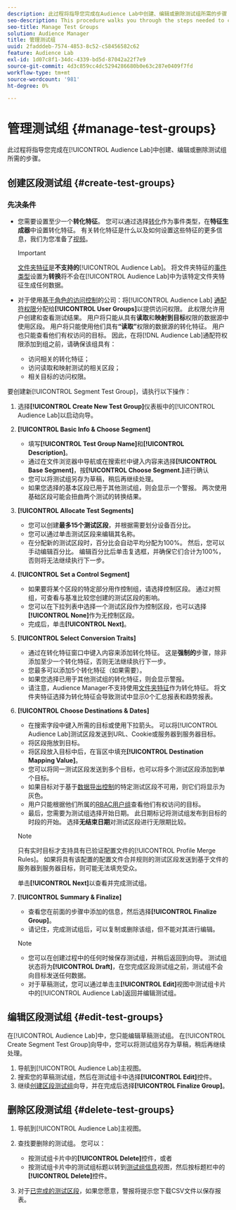 ```yaml
---
description: 此过程将指导您完成在Audience Lab中创建、编辑或删除测试组所需的步骤
seo-description: This procedure walks you through the steps needed to create, edit, or delete a test group in Audience Lab
seo-title: Manage Test Groups
solution: Audience Manager
title: 管理测试组
uuid: 2fadddeb-7574-4853-8c52-c58456582c62
feature: Audience Lab
exl-id: 1d07c8f1-34dc-4339-bd5d-87042a22f7e9
source-git-commit: 4d3c859cc4dc5294286680b0e63c287e0409f7fd
workflow-type: tm+mt
source-wordcount: '981'
ht-degree: 0%

---
```


# 管理测试组 {#manage-test-groups}

此过程将指导您完成在[!UICONTROL Audience Lab]中创建、编辑或删除测试组所需的步骤。

## 创建区段测试组 {#create-test-groups}

### 先决条件

<!-- create-test-group.xml -->

* 您需要设置至少一个&#x200B;**转化特征**。 您可以通过选择[转化](../../features/traits/create-onboarded-rule-based-traits.md)作为事件类型，在&#x200B;**特征生成器**&#x200B;中设置转化特征。 有关转化特征是什么以及如何设置这些特征的更多信息，我们为您准备了[视频](https://helpx.adobe.com/audience-manager/kt/using/creating-conversion-traits-feature-video-use.html)。

  >[!IMPORTANT]
  >
  >[文件夹特征](../../features/traits/about-folder-traits.md)是&#x200B;**不支持的**[!UICONTROL Audience Lab]。 将文件夹特征的[事件类型](../../features/traits/create-onboarded-rule-based-traits.md)设置为&#x200B;**转换**&#x200B;将不会在[!UICONTROL Audience Lab]中为该特定文件夹特征生成任何数据。

* 对于使用[基于角色的访问控制](../../features/administration/administration-overview.md)的公司：将[!UICONTROL Audience Lab] [通配符权限](../../features/administration/administration-overview.md#wild-card-permissions)分配给&#x200B;**[!UICONTROL User Groups]**&#x200B;以提供访问权限。 此权限允许用户创建和查看测试结果。 用户将只能从具有&#x200B;**读取**&#x200B;和&#x200B;**映射到目标**&#x200B;权限的数据源中使用区段。 用户将只能使用他们具有&#x200B;**“读取”**&#x200B;权限的数据源的转化特征。 用户也只能查看他们有权访问的目标。 因此，在将[!DNL Audience Lab]通配符权限添加到组之前，请确保该组具有：
   * 访问相关的转化特征；
   * 访问读取和映射测试的相关区段；
   * 相关目标的访问权限。

要创建新[!UICONTROL Segment Test Group]，请执行以下操作：

1. 选择&#x200B;**[!UICONTROL Create New Test Group]**&#x200B;仪表板中的[!UICONTROL Audience Lab]以启动向导。
1. **[!UICONTROL Basic Info & Choose Segment]**

   * 填写&#x200B;**[!UICONTROL Test Group Name]**&#x200B;和&#x200B;**[!UICONTROL Description]**。
   * 通过在文件浏览器中导航或在搜索栏中键入内容来选择&#x200B;**[!UICONTROL Base Segment]**，按&#x200B;**[!UICONTROL Choose Segment.]**&#x200B;进行确认
   * 您可以将测试组另存为草稿，稍后再继续处理。
   * 如果您选择的基本区段已用于其他测试组，则会显示一个警报。 两次使用基础区段可能会扭曲两个测试的转换结果。

1. **[!UICONTROL Allocate Test Segments]**

   * 您可以创建&#x200B;**最多15个测试区段**，并根据需要划分设备百分比。
   * 您可以通过单击测试区段来编辑其名称。
   * 在分配新的测试区段时，百分比会自动平均分配为100%。 然后，您可以手动编辑百分比。 编辑百分比后单击复选框，并确保它们合计为100%，否则将无法继续执行下一步。

1. **[!UICONTROL Set a Control Segment]**

   * 如果要将某个区段的特定部分用作控制组，请选择控制区段。 通过对照组，可查看与基准比较您创建的测试区段的影响。
   * 您可以在下拉列表中选择一个测试区段作为控制区段，也可以选择&#x200B;**[!UICONTROL None]**&#x200B;作为无控制区段。
   * 完成后，单击&#x200B;**[!UICONTROL Next]**。

1. **[!UICONTROL Select Conversion Traits]**

   * 通过在转化特征窗口中键入内容来添加转化特征。 这是&#x200B;**强制的**&#x200B;步骤，除非添加至少一个转化特征，否则无法继续执行下一步。
   * 您最多可以添加5个转化特征（如果需要）。
   * 如果您选择已用于其他测试组的转化特征，则会显示警报。
   * 请注意，Audience Manager不支持使用[文件夹特征](/help/using/features/traits/about-folder-traits.md)作为转化特征。 将文件夹特征选择为转化特征会导致测试中显示0个汇总报表和趋势报表。

1. **[!UICONTROL Choose Destinations & Dates]**

   * 在搜索字段中键入所需的目标或使用下拉箭头。 可以将[!UICONTROL Audience Lab]测试区段发送到URL、Cookie或服务器到服务器目标。
   * 将区段拖放到目标。
   * 将区段放入目标中后，在盲区中填充&#x200B;**[!UICONTROL Destination Mapping Value]**。
   * 您可以将同一测试区段发送到多个目标，也可以将多个测试区段添加到单个目标。
   * 如果目标对于基于[数据导出控制](../../features/data-export-controls.md)的特定测试区段不可用，则它们将显示为灰色。
   * 用户只能根据他们所属的[RBAC用户组](../../features/administration/administration-overview.md)查看他们有权访问的目标。
   * 最后，您需要为测试组选择开始日期。 此日期标记将测试组发布到目标的时段的开始。 选择&#x200B;**无结束日期**&#x200B;对测试区段进行无限期比较。

   >[!NOTE]
   >
   >只有实时目标才支持具有已验证配置文件的[!UICONTROL Profile Merge Rules]。 如果将具有该配置的配置文件合并规则的测试区段发送到基于文件的服务器到服务器目标，则可能无法填充受众。

   单击&#x200B;**[!UICONTROL Next]**&#x200B;以查看并完成测试组。

1. **[!UICONTROL Summary & Finalize]**

   * 查看您在前面的步骤中添加的信息，然后选择&#x200B;**[!UICONTROL Finalize Group]**。
   * 请记住，完成测试组后，可以复制或删除该组，但不能对其进行编辑。

   >[!NOTE]
   >* 您可以在创建过程中的任何时候保存测试组，并稍后返回到向导。 测试组状态将为&#x200B;**[!UICONTROL Draft]**，在您完成区段测试组之前，测试组不会向目标发送任何数据。
   >* 对于草稿测试，您可以通过单击主&#x200B;**[!UICONTROL Edit]**&#x200B;视图中测试组卡片中的[!UICONTROL Audience Lab]返回并编辑测试组。

## 编辑区段测试组 {#edit-test-groups}

在[!UICONTROL Audience Lab]中，您只能编辑草稿测试组。 在[!UICONTROL Create Segment Test Group]向导中，您可以将测试组另存为草稿，稍后再继续处理。

1. 导航到[!UICONTROL Audience Lab]主视图。
1. 搜索您的草稿测试组，然后在测试组卡中选择&#x200B;**[!UICONTROL Edit]**&#x200B;控件。
1. 继续[创建区段测试组](../../features/audience-lab/audience-lab-manage-test-groups.md#create-test-groups)向导，并在完成后选择&#x200B;**[!UICONTROL Finalize Group]**。

## 删除区段测试组 {#delete-test-groups}

1. 导航到[!UICONTROL Audience Lab]主视图。
1. 查找要删除的测试组。 您可以：

   * 按测试组卡片中的&#x200B;**[!UICONTROL Delete]**&#x200B;控件，或者
   * 按测试组卡片中的测试组标题以转到[测试组信息](../../features/audience-lab/audience-lab-information-view.md)视图，然后按标题栏中的&#x200B;**[!UICONTROL Delete]**&#x200B;控件。

1. 对于[已完成的测试区段](../../features/audience-lab/audience-lab.md#status)，如果您愿意，警报将提示您下载CSV文件以保存报表。

